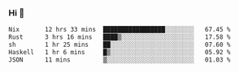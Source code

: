 ### Hi 👋

<!--START_SECTION:waka-->

```txt
Nix       12 hrs 33 mins  █████████████████░░░░░░░░   67.45 %
Rust      3 hrs 16 mins   ████▒░░░░░░░░░░░░░░░░░░░░   17.58 %
sh        1 hr 25 mins    ██░░░░░░░░░░░░░░░░░░░░░░░   07.60 %
Haskell   1 hr 6 mins     █▒░░░░░░░░░░░░░░░░░░░░░░░   05.92 %
JSON      11 mins         ▒░░░░░░░░░░░░░░░░░░░░░░░░   01.03 %
```

<!--END_SECTION:waka-->
